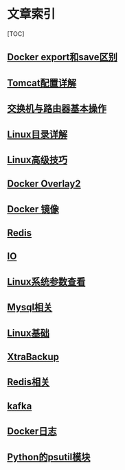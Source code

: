 # 文章索引

[TOC]

## [Docker export和save区别](  https://segmentfault.com/a/1190000039893760[)

## [Tomcat配置详解](https://www.cnblogs.com/kismetv/p/7228274.html)

## [交换机与路由器基本操作](https://blog.csdn.net/chouzhi7161/article/details/100749815)

## [Linux目录详解](https://www.cnblogs.com/peida/archive/2012/11/21/2780075.html)

## [Linux高级技巧](https://www.cnblogs.com/orangeform/archive/2011/12/20/2285454.html)

## [Docker Overlay2](https://www.cnblogs.com/wdliu/p/10483252.html)

## [Docker 镜像](https://www.cnblogs.com/sparkdev/p/9092082.html)

## [Redis](https://www.cnblogs.com/kismetv/p/9609938.html)

## [IO](https://www.cnblogs.com/upnote/p/12017212.html)

## [Linux系统参数查看](https://www.cnblogs.com/momoyan/p/9130566.html)

## [Mysql相关](https://www.cnblogs.com/coderxz/p/14813174.html)

## [Linux基础](https://www.junmajinlong.com/linux/index/)

## [XtraBackup](https://www.cnblogs.com/linyouyi/p/9823266.html)

## [Redis相关](https://www.cnblogs.com/coderxz/p/14803879.html)

## [kafka](https://www.cnblogs.com/qingyunzong/category/1212387.html)

## [Docker日志](https://www.cnblogs.com/operationhome/p/10907591.html)

## [Python的psutil模块](https://www.cnblogs.com/saneri/p/7528283.html)
